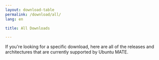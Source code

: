 ```yaml
---
layout: download-table
permalink: /download/all/
lang: en

title: All Downloads

---
```


If you're looking for a specific download, here are all of the releases and architectures
that are currently supported by Ubuntu MATE.
